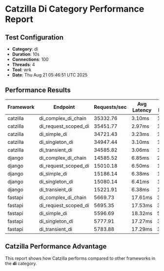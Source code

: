 # Catzilla Di Category Performance Report

## Test Configuration
- **Category**: di
- **Duration**: 10s
- **Connections**: 100
- **Threads**: 4
- **Tool**: wrk
- **Date**: Thu Aug 21 05:46:51 UTC 2025

## Performance Results

| Framework | Endpoint | Requests/sec | Avg Latency | 99% Latency |
|-----------|----------|--------------|-------------|-------------|
| catzilla | di_complex_di_chain | 35332.76 | 3.10ms | 15.59ms |
| catzilla | di_request_scoped_di | 35451.77 | 2.97ms | 12.41ms |
| catzilla | di_simple_di | 34721.43 | 3.23ms | 18.85ms |
| catzilla | di_singleton_di | 34947.44 | 3.10ms | 15.66ms |
| catzilla | di_transient_di | 34585.82 | 3.06ms | 14.17ms |
| django | di_complex_di_chain | 14585.52 | 6.85ms | 20.48ms |
| django | di_request_scoped_di | 15010.18 | 6.50ms | 18.56ms |
| django | di_simple_di | 15186.14 | 6.38ms | 19.35ms |
| django | di_singleton_di | 15080.14 | 6.41ms | 17.56ms |
| django | di_transient_di | 15221.91 | 6.38ms | 19.26ms |
| fastapi | di_complex_di_chain | 5669.73 | 17.61ms | 34.81ms |
| fastapi | di_request_scoped_di | 5695.35 | 17.53ms | 35.26ms |
| fastapi | di_simple_di | 5596.69 | 18.32ms | 50.78ms |
| fastapi | di_singleton_di | 5777.91 | 17.27ms | 34.57ms |
| fastapi | di_transient_di | 5783.88 | 17.29ms | 35.25ms |

## Catzilla Performance Advantage

This report shows how Catzilla performs compared to other frameworks in the **di** category.
